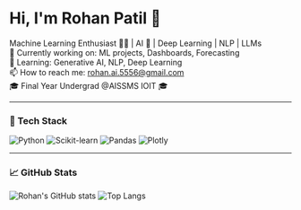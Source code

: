 # Hi, I'm Rohan Patil 👋
Machine Learning Enthusiast 🧑‍💻 | AI 🤖 | Deep Learning | NLP | LLMs   
🔭 Currently working on: ML projects, Dashboards, Forecasting  
🌱 Learning: Generative AI, NLP, Deep Learning   
📫 How to reach me: rohan.ai.5556@gmail.com  
🎓 Final Year Undergrad @AISSMS IOIT 🎓 

---

### 🔧 Tech Stack
![Python](https://img.shields.io/badge/Python-3776AB?style=for-the-badge&logo=python)
![Scikit-learn](https://img.shields.io/badge/scikit--learn-F7931E?style=for-the-badge&logo=scikit-learn)
![Pandas](https://img.shields.io/badge/pandas-150458?style=for-the-badge&logo=pandas)
![Plotly](https://img.shields.io/badge/plotly-3F4F75?style=for-the-badge&logo=plotly)

---

### 📈 GitHub Stats
![Rohan's GitHub stats](https://github-readme-stats.vercel.app/api?username=codewithrohan5556&show_icons=true&theme=radical)
![Top Langs](https://github-readme-stats.vercel.app/api/top-langs/?username=codewithrohan5556&layout=compact&theme=radical)

